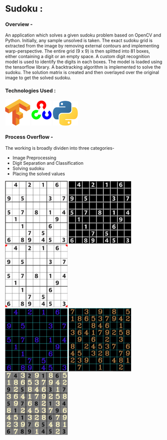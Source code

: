 # Sudoku :

### Overview -
An application which solves a given sudoku problem based on OpenCV and Python. Initially, any sample unsolved is taken. The exact sudoku grid is extracted from the image by removing external contours and implementing warp-perspective. The entire grid (9 x 9) is then splitted into 81 boxes, either containing a digit or an empty space. A custom digit recognition model is used to identify the digits in each boxes. The model is loaded using the tensorflow library. A backtracking algorithm is implemented to solve the sudoku. The solution matrix is created and then overlayed over the original image to get the solved sudoku. 

### Technologies Used :
<img src="Resources/Tf.png" width="80"> <img src="Resources/open.png" width="65">  <img src="Resources/pyth.png" width="80">


### Process Overflow -
The working is broadly dividen into three categories-

- Image Preprocessing
- Digit Separation and Classification 
- Solving sudoku
- Placing the solved values

<img src="Resources/1.jpg" width="200"> <img src="Resources/Form-1.jpg" width="200"> <img src="Resources/Form-2.jpg" width="200"> <br>
<img src="Resources/Form-3.jpg" width="200"> <img src="Resources/Form-4.jpg" width="200"> <img src="Resources/Form-5.jpg" width="200">


